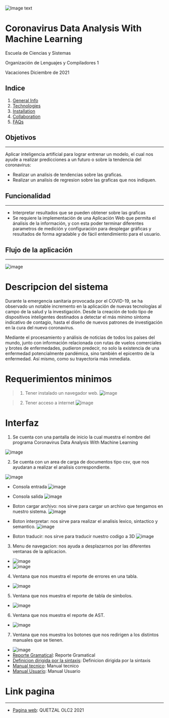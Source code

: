 ### 
![Image text](https://i.pinimg.com/originals/e7/94/6c/e7946c7073fc9df995f6047d17125afe.png)
# **Coronavirus Data Analysis With Machine Learning**

Escuela de Ciencias y Sistemas

Organización de Lenguajes y Compiladores 1

Vacaciones Diciembre de 2021

## Indice
1. [General Info](#general-info)
2. [Technologies](#technologies)
3. [Installation](#installation)
4. [Collaboration](#collaboration)
5. [FAQs](#faqs)

## Objetivos
***
Aplicar inteligencia artificial para lograr entrenar un modelo, el cual nos ayude a realizar predicciones a un futuro o sobre la tendencia del coronavirus:
* Realizar un analisis de tendencias sobre las graficas.
* Realizar un analisis de regresion sobre las graficas que nos indiquen.

## Funcionalidad
***
* Interpretar resultados que se pueden obtener sobre las graficas
* Se requiere la implementación de una Aplicación Web que permita el ánalisis de la información, y con esta poder terminar diferentes parametros de medición y configuración para desplegar gráficas y resultados de forma agradable y de fácil entendimiento para el usuario.

## Flujo de la aplicación
***
![image](https://github.com/harias25/olc2-diciembre-2021/blob/main/Proyecto%202/imagenes/flujo.png)

# Descripcion del sistema
Durante la emergencia sanitaria provocada por el COVID-19, se ha observado un notable incremento en la aplicación de nuevas tecnologías al campo de la salud y la investigación. Desde la creación de todo tipo de dispositivos inteligentes destinados a detectar el más mínimo síntoma indicativo de contagio, hasta el diseño de nuevos patrones de investigación en la cura del nuevo coronavirus.

Mediante el procesamiento y análisis de noticias de todos los países del mundo, junto con información relacionada con rutas de vuelos comerciales y brotes de enfermedades, pudieron predecir, no solo la existencia de una enfermedad potencialmente pandémica, sino también el epicentro de la enfermedad. Así mismo, como su trayectoria más inmediata.


# Requerimientos minimos
> 1. Tener instalado un navegador web.
![image](https://res.cloudinary.com/pym/image/upload/c_scale,f_auto,q_auto,w_800/v1/articles/2021/js-ecmascript/navegadores-web)

> 2. Tener acceso a internet 
![image](https://www.bankinter.com/file_source/blog/Contents/Noticias/images-static/wifi.png)

# Interfaz
1. Se cuenta con una pantalla de inicio la cual muestra el nombre del programa Coronavirus Data Analysis With Machine Learning

![image](IMAGENES/A1.png)

2. Se cuenta con un area de carga de documentos tipo csv, que nos ayudaran a realizar el analisis correspondiente.

![image](IMAGENES/A2.png)

* Consola entrada
![image](IMAGENES/A3.png)

* Consola salida
![image](IMAGENES/A4.png)

* Boton cargar archivo: nos sirve para cargar un archivo que tengamos en nuestro sistema.
![image](IMAGENES/A6.png)

* Boton interpretar: nos sirve para realizar el analisis lexico, sintactico y semantico.
![image](IMAGENES/A5.png)

* Boton traducir: nos sirve para traducir nuestro codigo a 3D
![image](IMAGENES/A7.png)

3. Menu de navegacion: nos ayuda a desplazarnos por las diferentes ventanas de la aplicacion.
* ![image](IMAGENES/A9.png)
* ![image](IMAGENES/A8.png)

4. Ventana que nos muestra el reporte de errores en una tabla.
* ![image](IMAGENES/A10.png)

5. Ventana que nos muestra el reporte de tabla de simbolos.
* ![image](IMAGENES/A11.png)

6. Ventana que nos muestra el reporte de AST.
* ![image](IMAGENES/A12.png)

7. Ventana que nos muestra los botones que nos redirigen a los distintos manuales que se tienen.
* ![image](IMAGENES/A13.png)
* [Reporte Gramatical](https://github.com/Jony198/COMPI2_DICIEMBRE_2021/blob/master/PROYECTO1/Manuales/Gramatica.md): Reporte Gramatical
* [Definicion dirigida por la sintaxis](https://github.com/Jony198/COMPI2_DICIEMBRE_2021/blob/master/PROYECTO1/Manuales/DirigidaSintaxis.md): Definicion dirigida por la sintaxis
* [Manual tecnico](https://github.com/Jony198/COMPI2_DICIEMBRE_2021/blob/master/PROYECTO1/Manuales/MTecnico.md): Manual tecnico
* [Manual Usuario](https://github.com/Jony198/COMPI2_DICIEMBRE_2021/blob/master/PROYECTO1/Manuales/MUsuario.md): Manual Usuario

# Link pagina
***
* [Pagina web](https://jony198.github.io/COMPI2_DICIEMBRE_2021/): QUETZAL OLC2 2021